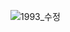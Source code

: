 ![1993_수정](https://github.com/gyulim17/Drilling/assets/151061107/5ea0d55b-c36f-4f3f-8f16-ecbe613b3d0e)
